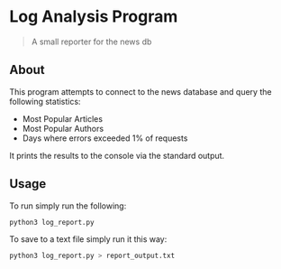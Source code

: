 # Log Analysis Program
> A small reporter for the news db

## About
This program attempts to connect to the news database and query
the following statistics:

- Most Popular Articles
- Most Popular Authors
- Days where errors exceeded 1% of requests

It prints the results to the console via the standard output. 

## Usage 
To run simply run the following: 

```bash 
python3 log_report.py
```

To save to a text file simply run it this way: 

```bash 
python3 log_report.py > report_output.txt
```

